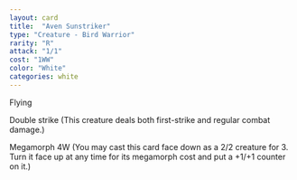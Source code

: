 ```yaml
---
layout: card
title:  "Aven Sunstriker"
type: "Creature - Bird Warrior"
rarity: "R"
attack: "1/1"
cost: "1WW"
color: "White"
categories: white
---
```


Flying

Double strike (This creature deals both first-strike and regular combat damage.)

Megamorph 4W (You may cast this card face down as a 2/2 creature for 3. Turn it face up at any time for its megamorph cost and put a +1/+1 counter on it.)
